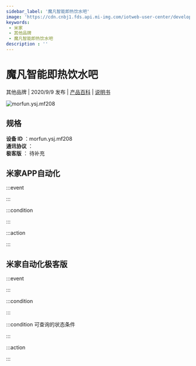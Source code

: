 ```yaml
---
sidebar_label: '魔凡智能即热饮水吧'
image: 'https://cdn.cnbj1.fds.api.mi-img.com/iotweb-user-center/developer_1679048937093I5MysBZk.png?GalaxyAccessKeyId=AKVGLQWBOVIRQ3XLEW&Expires=9223372036854775807&Signature=whINhli8CQ2rhjcgHMReaiPpzUY='
keywords: 
 - 米家
 - 其他品牌
 - 魔凡智能即热饮水吧
description : ''
---
```

# 魔凡智能即热饮水吧

其他品牌 | 2020/9/9 发布 | [产品百科](https://home.mi.com/webapp/content/baike/product/index.html?model=morfun.ysj.mf208/) | [说明书](https://home.mi.com/views/introduction.html?model=morfun.ysj.mf208&region=cn)

![morfun.ysj.mf208](https://cdn.cnbj1.fds.api.mi-img.com/iotweb-user-center/developer_1679048937093I5MysBZk.png?GalaxyAccessKeyId=AKVGLQWBOVIRQ3XLEW&Expires=9223372036854775807&Signature=whINhli8CQ2rhjcgHMReaiPpzUY=)

## 规格  
> 
**设备 ID** ：morfun.ysj.mf208  
**通讯协议** ：  
**极客版**  ： 待补充 


## 米家APP自动化  

:::event  

:::

:::condition  

:::

:::action   

:::

## 米家自动化极客版  

:::event  

:::

:::condition  

:::

:::condition 可查询的状态条件  

:::

:::action  

:::

        
